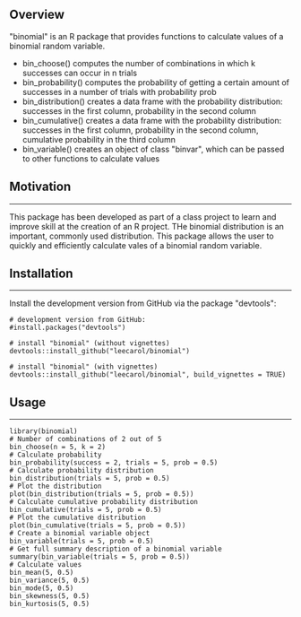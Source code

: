 ## Overview

"binomial" is an R package that provides functions to calculate values of a binomial random variable.
- bin_choose() computes the number of combinations in which k successes can occur in n trials
- bin_probability() computes the probability of getting a certain amount of successes in a number of trials with probability prob
- bin_distribution() creates a data frame with the probability distribution: successes in the first column, probability in the second column
- bin_cumulative() creates a data frame with the probability distribution: 
          successes in the first column, probability in the second column, cumulative probability in the third column
- bin_variable() creates an object of class "binvar", which can be passed to other functions to calculate values

## Motivation
----------
This package has been developed as part of a class project to learn and improve skill at the creation of an R project.
THe binomial distribution is an important, commonly used distribution. This package allows the user to quickly and efficiently calculate vales of a binomial random variable.

## Installation
----------
Install the development version from GitHub via the package "devtools":

```{r}
# development version from GitHub:
#install.packages("devtools") 

# install "binomial" (without vignettes)
devtools::install_github("leecarol/binomial")

# install "binomial" (with vignettes)
devtools::install_github("leecarol/binomial", build_vignettes = TRUE)
```

## Usage
----------

```{r}
library(binomial)
# Number of combinations of 2 out of 5
bin_choose(n = 5, k = 2)
# Calculate probability
bin_probability(success = 2, trials = 5, prob = 0.5)
# Calculate probability distribution
bin_distribution(trials = 5, prob = 0.5)
# Plot the distribution
plot(bin_distribution(trials = 5, prob = 0.5))
# Calculate cumulative probability distribution
bin_cumulative(trials = 5, prob = 0.5)
# Plot the cumulative distribution
plot(bin_cumulative(trials = 5, prob = 0.5))
# Create a binomial variable object
bin_variable(trials = 5, prob = 0.5)
# Get full summary description of a binomial variable
summary(bin_variable(trials = 5, prob = 0.5))
# Calculate values
bin_mean(5, 0.5)
bin_variance(5, 0.5)
bin_mode(5, 0.5)
bin_skewness(5, 0.5)
bin_kurtosis(5, 0.5)
```
